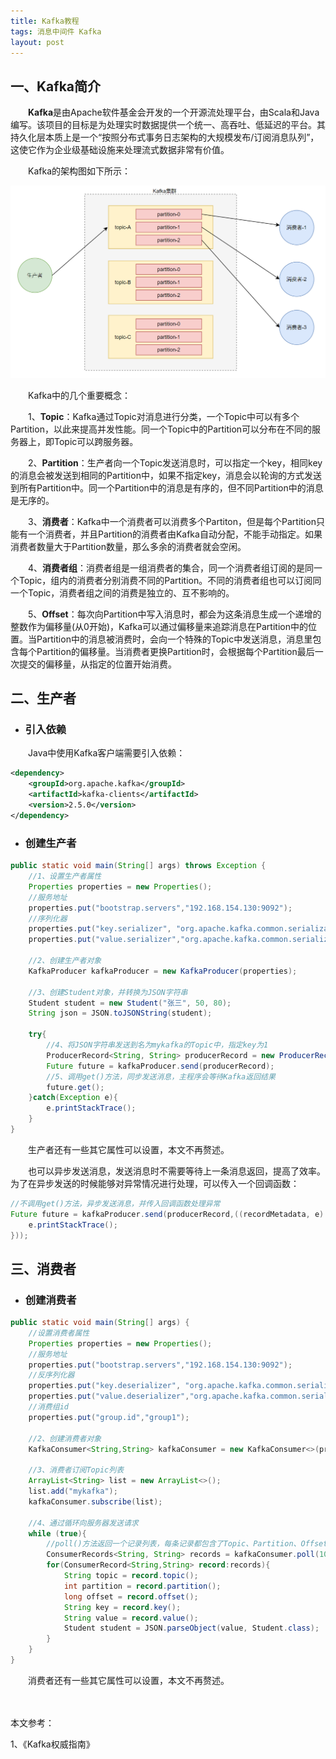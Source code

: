 ```yaml
---
title: Kafka教程
tags: 消息中间件 Kafka
layout: post
---
```


## 一、Kafka简介

　　**Kafka**是由Apache软件基金会开发的一个开源流处理平台，由Scala和Java编写。该项目的目标是为处理实时数据提供一个统一、高吞吐、低延迟的平台。其持久化层本质上是一个“按照分布式事务日志架构的大规模发布/订阅消息队列”，这使它作为企业级基础设施来处理流式数据非常有价值。

　　Kafka的架构图如下所示：

![Kafka架构图](/assets/img/java/Kafka架构图.png)

　　Kafka中的几个重要概念：

　　1、**Topic**：Kafka通过Topic对消息进行分类，一个Topic中可以有多个Partition，以此来提高并发性能。同一个Topic中的Partition可以分布在不同的服务器上，即Topic可以跨服务器。

　　2、**Partition**：生产者向一个Topic发送消息时，可以指定一个key，相同key的消息会被发送到相同的Partition中，如果不指定key，消息会以轮询的方式发送到所有Partition中。同一个Partition中的消息是有序的，但不同Partition中的消息是无序的。

　　3、**消费者**：Kafka中一个消费者可以消费多个Partiton，但是每个Partition只能有一个消费者，并且Partition的消费者由Kafka自动分配，不能手动指定。如果消费者数量大于Partition数量，那么多余的消费者就会空闲。

　　4、**消费者组**：消费者组是一组消费者的集合，同一个消费者组订阅的是同一个Topic，组内的消费者分别消费不同的Partition。不同的消费者组也可以订阅同一个Topic，消费者组之间的消费是独立的、互不影响的。

　　5、**Offset**：每次向Partition中写入消息时，都会为这条消息生成一个递增的整数作为偏移量(从0开始)，Kafka可以通过偏移量来追踪消息在Partition中的位置。当Partition中的消息被消费时，会向一个特殊的Topic中发送消息，消息里包含每个Partition的偏移量。当消费者更换Partition时，会根据每个Partition最后一次提交的偏移量，从指定的位置开始消费。

## 二、生产者

* ### 引入依赖

　　Java中使用Kafka客户端需要引入依赖：

```xml
<dependency>
    <groupId>org.apache.kafka</groupId>
    <artifactId>kafka-clients</artifactId>
    <version>2.5.0</version>
</dependency>
```

* ### 创建生产者

```java
public static void main(String[] args) throws Exception {
    //1、设置生产者属性
    Properties properties = new Properties();
    //服务地址
    properties.put("bootstrap.servers","192.168.154.130:9092");
    //序列化器
    properties.put("key.serializer", "org.apache.kafka.common.serialization.StringSerializer");
    properties.put("value.serializer","org.apache.kafka.common.serialization.StringSerializer");

    //2、创建生产者对象
    KafkaProducer kafkaProducer = new KafkaProducer(properties);

    //3、创建Student对象，并转换为JSON字符串
    Student student = new Student("张三", 50, 80);
    String json = JSON.toJSONString(student);

    try{
        //4、将JSON字符串发送到名为mykafka的Topic中，指定key为1
        ProducerRecord<String, String> producerRecord = new ProducerRecord("mykafka","1",json); 
        Future future = kafkaProducer.send(producerRecord);
        //5、调用get()方法，同步发送消息，主程序会等待Kafka返回结果
        future.get();
    }catch(Exception e){
        e.printStackTrace();
    }
}
```

　　生产者还有一些其它属性可以设置，本文不再赘述。

　　也可以异步发送消息，发送消息时不需要等待上一条消息返回，提高了效率。为了在异步发送的时候能够对异常情况进行处理，可以传入一个回调函数：

```java
//不调用get()方法，异步发送消息，并传入回调函数处理异常
Future future = kafkaProducer.send(producerRecord,((recordMetadata, e) -> {
    e.printStackTrace();
}));
```

## 三、消费者

* ### 创建消费者

```java
public static void main(String[] args) {
    //设置消费者属性
    Properties properties = new Properties();
    //服务地址
    properties.put("bootstrap.servers","192.168.154.130:9092");
    //反序列化器
    properties.put("key.deserializer", "org.apache.kafka.common.serialization.StringDeserializer");
    properties.put("value.deserializer","org.apache.kafka.common.serialization.StringDeserializer");
    //消费组id
    properties.put("group.id","group1");

    //2、创建消费者对象
    KafkaConsumer<String,String> kafkaConsumer = new KafkaConsumer<>(properties);
    
    //3、消费者订阅Topic列表
    ArrayList<String> list = new ArrayList<>();
    list.add("mykafka");
    kafkaConsumer.subscribe(list);

    //4、通过循环向服务器发送请求
    while (true){
        //poll()方法返回一个记录列表，每条记录都包含了Topic、Partition、Offset、key、value等
        ConsumerRecords<String, String> records = kafkaConsumer.poll(100); //100表示在100ms内会一直等待服务器返回数据
        for(ConsumerRecord<String,String> record:records){
            String topic = record.topic();
            int partition = record.partition();
            long offset = record.offset();
            String key = record.key();
            String value = record.value();
            Student student = JSON.parseObject(value, Student.class);
        }
    }
}
```

　　消费者还有一些其它属性可以设置，本文不再赘述。

　　

本文参考：

1、《Kafka权威指南》